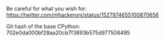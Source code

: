 Be careful for what you wish for: https://twitter.com/mhackeroni/status/1527974655100870656

Git hash of the base CPython: 702e0da000bf28aa20cb7f3893b575d977506495
